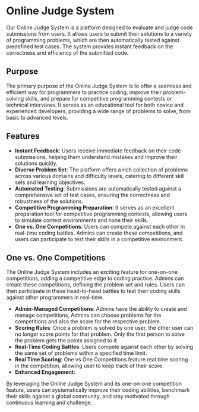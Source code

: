 # Online Judge System

Our Online Judge System is a platform designed to evaluate and judge code submissions from users. It allows users to submit their solutions to a variety of programming problems, which are then automatically tested against predefined test cases. The system provides instant feedback on the correctness and efficiency of the submitted code.

## Purpose

The primary purpose of the Online Judge System is to offer a seamless and efficient way for programmers to practice coding, improve their problem-solving skills, and prepare for competitive programming contests or technical interviews. It serves as an educational tool for both novice and experienced developers, providing a wide range of problems to solve, from basic to advanced levels.

## Features

- **Instant Feedback**: Users receive immediate feedback on their code submissions, helping them understand mistakes and improve their solutions quickly.
- **Diverse Problem Set**: The platform offers a rich collection of problems across various domains and difficulty levels, catering to different skill sets and learning objectives.
- **Automated Testing**: Submissions are automatically tested against a comprehensive set of test cases, ensuring the correctness and robustness of the solutions.
- **Competitive Programming Preparation**: It serves as an excellent preparation tool for competitive programming contests, allowing users to simulate contest environments and hone their skills.
- **One vs. One Competitions**: Users can compete against each other in real-time coding battles. Admins can create these competitions, and users can participate to test their skills in a competitive environment.

## One vs. One Competitions

The Online Judge System includes an exciting feature for one-on-one competitions, adding a competitive edge to coding practice. Admins can create these competitions, defining the problem set and rules. Users can then participate in these head-to-head battles to test their coding skills against other programmers in real-time.

- **Admin-Managed Competitions**: Admins have the ability to create and manage competitions, Admins can choose problems for the competitions and also the score for the respective problem.
- **Scoring Rules**: Once a problem is solved by one user, the other user can no longer score points for that problem. Only the first person to solve the problem gets the points assigned to it.
- **Real-Time Coding Battles**: Users compete against each other by solving the same set of problems within a specified time limit.
- **Real Time Scoring**: One vs One Competitions feature real time scoring in the competition, allowing user to keep track of their score.
- **Enhanced Engagement**: 

By leveraging the Online Judge System and its one-on-one competition feature, users can systematically improve their coding abilities, benchmark their skills against a global community, and stay motivated through continuous learning and challenge.
